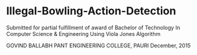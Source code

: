 # Illegal-Bowling-Action-Detection

Submitted for partial fulfillment of award of Bachelor of Technology In Computer Science & Engineering
Using Viola Jones Algorithm

GOVIND BALLABH PANT ENGINEERING COLLEGE, PAURI December, 2015
